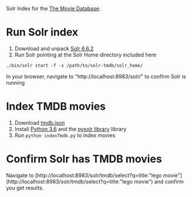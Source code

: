 Solr Index for the [The Movie Database](http://themoviedb.com).

# Run Solr index

1. Download and unpack [Solr 6.6.2](http://archive.apache.org/dist/lucene/solr/6.6.2/solr-6.6.2.zip)
2. Run Solr pointing at the Solr Home directory included here

```
./bin/solr start -f -s /path/to/solr-tmdb/solr_home/
```

In your browser, navigate to "http://localhost:8983/solr/" to confirm Solr is running

# Index TMDB movies

1. Download [tmdb.json](http://es-learn-to-rank.labs.o19s.com/tmdb.json)
2. Install [Python 3.6](https://www.python.org/downloads/) and the [pysolr library](https://github.com/django-haystack/pysolr) library
3. Run `python indexTmdb.py` to index movies

# Confirm Solr has TMDB movies

Navigate to [http://localhost:8983/solr/tmdb/select?q=title:"lego movie"](http://localhost:8983/solr/tmdb/select?q=title:"lego movie") and confirm you get results.
